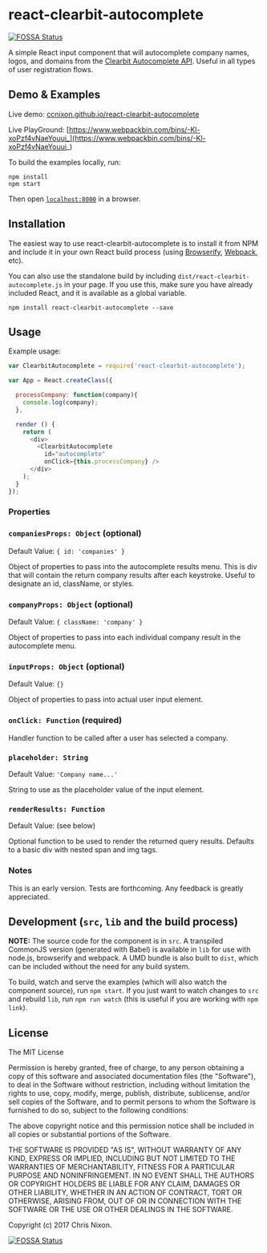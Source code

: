 # react-clearbit-autocomplete
[![FOSSA Status](https://app.fossa.io/api/projects/git%2Bhttps%3A%2F%2Fgithub.com%2Fchintan9%2Freact-clearbit-autocomplete.svg?type=shield)](https://app.fossa.io/projects/git%2Bhttps%3A%2F%2Fgithub.com%2Fchintan9%2Freact-clearbit-autocomplete?ref=badge_shield)


A simple React input component that will autocomplete company names, logos, and domains from the [Clearbit Autocomplete API](http://blog.clearbit.com/company-autocomplete-api/). Useful in all types of user registration flows.


## Demo & Examples

Live demo: [ccnixon.github.io/react-clearbit-autocomplete](http://ccnixon.github.io/react-clearbit-autocomplete/)

Live PlayGround: [https://www.webpackbin.com/bins/-Kl-xoPzf4vNaeYouui_](https://www.webpackbin.com/bins/-Kl-xoPzf4vNaeYouui_)

To build the examples locally, run:

```
npm install
npm start
```

Then open [`localhost:8000`](http://localhost:8000) in a browser.


## Installation

The easiest way to use react-clearbit-autocomplete is to install it from NPM and include it in your own React build process (using [Browserify](http://browserify.org), [Webpack](http://webpack.github.io/), etc).

You can also use the standalone build by including `dist/react-clearbit-autocomplete.js` in your page. If you use this, make sure you have already included React, and it is available as a global variable.

```
npm install react-clearbit-autocomplete --save
```


## Usage

Example usage:

```js
var ClearbitAutocomplete = require('react-clearbit-autocomplete');

var App = React.createClass({

  processCompany: function(company){
    console.log(company);
  },

  render () {
    return (
      <div>
        <ClearbitAutocomplete 
          id="autocomplete"
          onClick={this.processCompany} />
      </div>
    );
  }
});
```

### Properties

### `companiesProps: Object` (optional)
Default Value: `{ id: 'companies' }`

Object of properties to pass into the autocomplete results menu. This is div that will contain the return company results after each keystroke. Useful to designate an id, className, or styles.

### `companyProps: Object` (optional)
Default Value: `{ className: 'company' }`

Object of properties to pass into each individual company result in the autocomplete menu.

### `inputProps: Object` (optional)
Default Value: `{}`

Object of properties to pass into actual user input element.

### `onClick: Function` (required)

Handler function to be called after a user has selected a company.

### `placeholder: String`
Default Value: `'Company name...'`

String to use as the placeholder value of the input element.

### `renderResults: Function`
Default Value: (see below)

Optional function to be used to render the returned query results. Defaults to a basic div with nested span and img tags.


### Notes

This is an early version. Tests are forthcoming. Any feedback is greatly appreciated.


## Development (`src`, `lib` and the build process)

**NOTE:** The source code for the component is in `src`. A transpiled CommonJS version (generated with Babel) is available in `lib` for use with node.js, browserify and webpack. A UMD bundle is also built to `dist`, which can be included without the need for any build system.

To build, watch and serve the examples (which will also watch the component source), run `npm start`. If you just want to watch changes to `src` and rebuild `lib`, run `npm run watch` (this is useful if you are working with `npm link`).

## License

The MIT License

Permission is hereby granted, free of charge, to any person obtaining a copy
of this software and associated documentation files (the "Software"), to deal
in the Software without restriction, including without limitation the rights
to use, copy, modify, merge, publish, distribute, sublicense, and/or sell
copies of the Software, and to permit persons to whom the Software is
furnished to do so, subject to the following conditions:

The above copyright notice and this permission notice shall be included in
all copies or substantial portions of the Software.

THE SOFTWARE IS PROVIDED "AS IS", WITHOUT WARRANTY OF ANY KIND, EXPRESS OR
IMPLIED, INCLUDING BUT NOT LIMITED TO THE WARRANTIES OF MERCHANTABILITY,
FITNESS FOR A PARTICULAR PURPOSE AND NONINFRINGEMENT. IN NO EVENT SHALL THE
AUTHORS OR COPYRIGHT HOLDERS BE LIABLE FOR ANY CLAIM, DAMAGES OR OTHER
LIABILITY, WHETHER IN AN ACTION OF CONTRACT, TORT OR OTHERWISE, ARISING FROM,
OUT OF OR IN CONNECTION WITH THE SOFTWARE OR THE USE OR OTHER DEALINGS IN
THE SOFTWARE.

Copyright (c) 2017 Chris Nixon.



[![FOSSA Status](https://app.fossa.io/api/projects/git%2Bhttps%3A%2F%2Fgithub.com%2Fchintan9%2Freact-clearbit-autocomplete.svg?type=large)](https://app.fossa.io/projects/git%2Bhttps%3A%2F%2Fgithub.com%2Fchintan9%2Freact-clearbit-autocomplete?ref=badge_large)